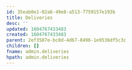 ```yaml
---
id: 35eab0e1-02a6-49e8-a513-7759157e193b
title: Deliveries
desc: ''
updated: 1604767433483
created: 1604767433483
parent: 2ef3587e-bc8d-4d67-8496-1e9536df5c3c
children: []
fname: admin.deliveries
hpath: admin.deliveries
---
```



